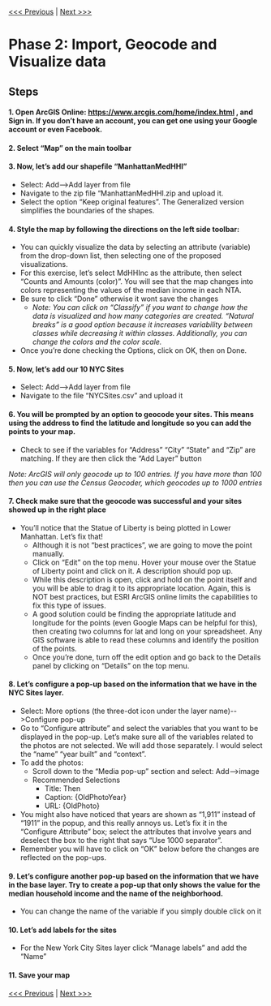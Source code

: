 [<<< Previous](1basic.md)  | [Next >>>](3layer1.md)  

# Phase 2: Import, Geocode and Visualize data

## Steps

#### 1.	Open ArcGIS Online: https://www.arcgis.com/home/index.html , and Sign in. If you don’t have an account, you can get one using your Google account or even Facebook.

#### 2.	Select “Map” on the main toolbar

#### 3.	Now, let’s add our shapefile “ManhattanMedHHI”
* Select: Add-->Add layer from file
* Navigate to the zip file “ManhattanMedHHI.zip and upload it.
* Select the option “Keep original features”. The Generalized version simplifies the boundaries of the shapes.

#### 4.	Style the map by following the directions on the left side toolbar:
* You can quickly visualize the data by selecting an attribute (variable) from the drop-down list, then selecting one of the proposed visualizations.
* For this exercise, let’s select MdHHInc as the attribute, then select “Counts and Amounts (color)”. You will see that the map changes into colors representing the values of the median income in each NTA.
* Be sure to click “Done” otherwise it wont save the changes
  * *Note: You can click on “Classify” if you want to change how the data is visualized and how many categories are created. “Natural breaks” is a good option because it increases variability between classes while decreasing it within classes. Additionally, you can change the colors and the color scale.*
* Once you’re done checking the Options, click on OK, then on Done.

#### 5. Now, let’s add our 10 NYC Sites
* Select: Add-->Add layer from file
* Navigate to the file “NYCSites.csv” and upload it

#### 6. You will be prompted by an option to geocode your sites. This means using the address to find the latitude and longitude so you can add the points to your map.
* Check to see if the variables for “Address” “City” “State” and “Zip” are matching. If they are then click the “Add Layer” button

 *Note: ArcGIS will only geocode up to 100 entries. If you have more than 100 then you can use the Census Geocoder, which geocodes up to 1000 entries*

#### 7. Check make sure that the geocode was successful and your sites showed up in the right place
* You’ll notice that the Statue of Liberty is being plotted in Lower Manhattan. Let’s fix that!
  * Although it is not “best practices”, we are going to move the point manually.
  * Click on “Edit” on the top menu. Hover your mouse over the Statue of Liberty point and click on it. A description should pop up.
  * While this description is open, click and hold on the point itself and you will be able to drag it to its appropriate location. Again, this is NOT best practices, but ESRI ArcGIS online limits the capabilities to fix this type of issues.
  * A good solution could be finding the appropriate latitude and longitude for the points (even Google Maps can be helpful for this), then creating two columns for lat and long on your spreadsheet. Any GIS software is able to read these columns and identify the position of the points.
  * Once you’re done, turn off the edit option and go back to the Details panel by clicking on “Details” on the top menu.

#### 8.	Let’s configure a pop-up based on the information that we have in the NYC Sites layer. 
* Select: More options (the three-dot icon under the layer name)-->Configure pop-up
* Go to “Configure attribute” and select the variables that you want to be displayed in the pop-up. Let’s make sure all of the variables related to the photos are not selected. We will add those separately. I would select the “name” “year built” and “context”.
* To add the photos:
  * Scroll down to the “Media pop-up” section and select: Add-->image 
  * Recommended Selections
    * Title: Then
    * Caption: {OldPhotoYear}
    * URL: {OldPhoto}
* You might also have noticed that years are shown as “1,911” instead of “1911” in the popup, and this really annoys us. Let’s fix it in the “Configure Attribute” box; select the attributes that involve years and deselect the box to the right that says “Use 1000 separator”. 
* Remember you will have to click on “OK” below before the changes are reflected on the pop-ups.

#### 9.	Let’s configure another pop-up based on the information that we have in the base layer. 	Try to create a pop-up that only shows the value for the median household income and the name of the neighborhood.
* You can change the name of the variable if you simply double click on it

#### 10.	Let’s add labels for the sites
* For the New York City Sites layer click “Manage labels” and add the “Name”

#### 11.	Save your map


[<<< Previous](1basic.md)  | [Next >>>](3layer1.md)  
